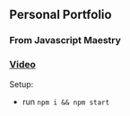 ## Personal Portfolio

### From Javascript Maestry
### [Video ]([https://www.youtube.com/watch?v=OPaLnMw2i_0&t=347s])

Setup:
- run ```npm i && npm start```

